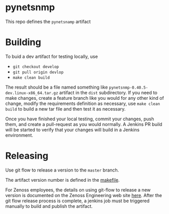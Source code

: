 # pynetsnmp
This repo defines the `pynetsnamp` artifact

# Building
To buid a dev artifact for testing locally, use
  * `git checkout develop`
  * `git pull origin devlop`
  * `make clean build`

The result should be a file named something like `pynetsnmp-0.40.5-dev.linux-x86_64.tar.gz` artifact in the `dist` subdirectory.
If you need to make changes, create a feature branch like you would for any other kind of change, modify the requirements
definition as necessary, use `make clean build` to build a new tar file and then test it as necessary.

Once you have finished your local testing, commit your changes, push them, and create a pull-request as you would
normally. A Jenkins PR build will be started to verify that your changes will build in
a Jenkins environment.

# Releasing

Use git flow to release a version to the `master` branch.

The artifact version number is defined in the [makefile](./makefile).

For Zenoss employees, the details on using git-flow to release a new version is documented on the Zenoss Engineering 
web site [here](https://sites.google.com/a/zenoss.com/engineering/home/faq/developer-patterns/using-git-flow).
After the git flow release process is complete, a jenkins job must be triggered manually to build and publish the artifact. 
